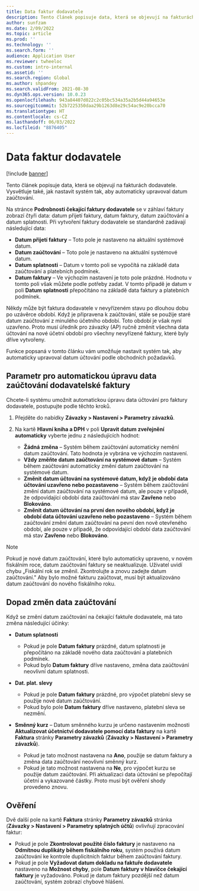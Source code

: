 ```yaml
---
title: Data faktur dodavatele
description: Tento článek popisuje data, která se objevují na fakturách dodavatele. Vysvětluje také, jak nastavit systém tak, aby automaticky upravoval datum zaúčtování.
author: sunfzam
ms.date: 2/09/2022
ms.topic: article
ms.prod: ''
ms.technology: ''
ms.search.form: ''
audience: Application User
ms.reviewer: twheeloc
ms.custom: intro-internal
ms.assetid: ''
ms.search.region: Global
ms.author: shpandey
ms.search.validFrom: 2021-08-30
ms.dyn365.ops.version: 10.0.23
ms.openlocfilehash: 943a84407d022c2c05bc534a35a2b5d44a94653e
ms.sourcegitcommit: 52b7225350daa29b1263d8e29c54ac9e20bcca70
ms.translationtype: HT
ms.contentlocale: cs-CZ
ms.lasthandoff: 06/03/2022
ms.locfileid: "8876405"
---
```

# <a name="vendor-invoice-dates"></a>Data faktur dodavatele

[!include [banner](../includes/banner.md)]

Tento článek popisuje data, která se objevují na fakturách dodavatele. Vysvětluje také, jak nastavit systém tak, aby automaticky upravoval datum zaúčtování.

Na stránce **Podrobnosti čekající faktury dodavatele** se v záhlaví faktury zobrazí čtyři data: datum přijetí faktury, datum faktury, datum zaúčtování a datum splatnosti. Při vytvoření faktury dodavatele se standardně zadávají následující data:

- **Datum přijetí faktury** – Toto pole je nastaveno na aktuální systémové datum.
- **Datum zaúčtování** – Toto pole je nastaveno na aktuální systémové datum. 
- **Datum splatnosti** – Datum v tomto poli se vypočítá na základě data zaúčtování a platebních podmínek.
- **Datum faktury** – Ve výchozím nastavení je toto pole prázdné. Hodnotu v tomto poli však můžete podle potřeby zadat. V tomto případě je datum v poli **Datum splatnosti** přepočítáno na základě data faktury a platebních podmínek.

Někdy může být faktura dodavatele v nevyřízeném stavu po dlouhou dobu po uzávěrce období. Když je připravena k zaúčtování, stále se použije staré datum zaúčtování z minulého účetního období. Toto období je však nyní uzavřeno. Proto musí úředník pro závazky (AP) ručně změnit všechna data účtování na nové účetní období pro všechny nevyřízené faktury, které byly dříve vytvořeny.

Funkce popsaná v tomto článku vám umožňuje nastavit systém tak, aby automaticky upravoval datum účtování podle obchodních požadavků.

## <a name="parameter-for-automatically-adjusting-the-vendor-invoice-posting-date"></a>Parametr pro automatickou úpravu data zaúčtování dodavatelské faktury

Chcete-li systému umožnit automatickou úpravu data účtování pro faktury dodavatele, postupujte podle těchto kroků.

1.  Přejděte do nabídky **Závazky \> Nastavení \> Parametry závazků**.
2.  Na kartě **Hlavní kniha a DPH** v poli **Upravit datum zveřejnění automaticky** vyberte jednu z následujících hodnot:

    - **Žádná změna** – Systém během zaúčtování automaticky nemění datum zaúčtování. Tato hodnota je vybrána ve výchozím nastavení.
    - **Vždy změňte datum zaúčtování na systémové datum** – Systém během zaúčtování automaticky změní datum zaúčtování na systémové datum.
    - **Změnit datum účtování na systémové datum, když je období data účtování uzavřeno nebo pozastaveno** – Systém během zaúčtování změní datum zaúčtování na systémové datum, ale pouze v případě, že odpovídající období data zaúčtování má stav **Zavřeno** nebo **Blokováno**.
    - **Změnit datum účtování na první den nového období, když je období data účtování uzavřeno nebo pozastaveno** – Systém během zaúčtování změní datum zaúčtování na pevní den nově otevřeného období, ale pouze v případě, že odpovídající období data zaúčtování má stav **Zavřeno** nebo **Blokováno**.

> [!NOTE]
> Pokud je nové datum zaúčtování, které bylo automaticky upraveno, v novém fiskálním roce, datum zaúčtování faktury se neaktualizuje. Uživatel uvidí chybu „Fiskální rok se změnil. Zkontrolujte a znovu zadejte datum zaúčtování." Aby bylo možné fakturu zaúčtovat, musí být aktualizováno datum zaúčtování do nového fiskálního roku.

## <a name="impact-of-posting-date-changes"></a>Dopad změn data zaúčtování

Když se změní datum zaúčtování na čekající faktuře dodavatele, má tato změna následující účinky:

- **Datum splatnosti**

    - Pokud je pole **Datum faktury** prázdné, datum splatnosti je přepočítáno na základě nového data zaúčtování a platebních podmínek.
    - Pokud bylo **Datum faktury** dříve nastaveno, změna data zaúčtování neovlivní datum splatnosti.

- **Dat. plat. slevy**

    - Pokud je pole **Datum faktury** prázdné, pro výpočet platební slevy se použije nové datum zaúčtování.
    - Pokud bylo pole **Datum faktury** dříve nastaveno, platební sleva se nezmění.

- **Směnný kurz** – Datum směnného kurzu je určeno nastavením možnosti **Aktualizovat účetnictví dodavatele pomocí data faktury** na kartě **Faktura** stránky **Parametry závazků** (**Závazky \> Nastavení \> Parametry závazků**).

    - Pokud je tato možnost nastavena na **Ano**, použije se datum faktury a změna data zaúčtování neovlivní směnný kurz.
    - Pokud je tato možnost nastavena na **Ne**, pro výpočet kurzu se použije datum zaúčtování. Při aktualizaci data účtování se přepočítají účetní a vykazované částky. Proto musí být ověření shody provedeno znovu.

## <a name="validation"></a>Ověření

Dvě další pole na kartě **Faktura** stránky **Parametry závazků** stránka (**Závazky \> Nastavení \> Parametry splatných účtů**) ovlivňují zpracování faktur:

- Pokud je pole **Zkontrolovat použité číslo faktury** je nastaveno na **Odmítnou duplikáty během fiskálního roku**, systém používá datum zaúčtování ke kontrole duplicitních faktur během zaúčtování faktury.
- Pokud je pole **Vyžadovat datum dokladu na faktuře dodavatele** nastaveno na **Možnost chyby**, pole **Datum faktury v hlavičce čekající faktury** je vyžadováno. Pokud je datum faktury pozdější než datum zaúčtování, systém zobrazí chybové hlášení.
